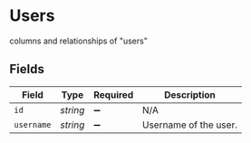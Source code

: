 # Users

columns and relationships of "users"


## Fields

| Field                 | Type                  | Required              | Description           |
| --------------------- | --------------------- | --------------------- | --------------------- |
| `id`                  | *string*              | :heavy_minus_sign:    | N/A                   |
| `username`            | *string*              | :heavy_minus_sign:    | Username of the user. |
